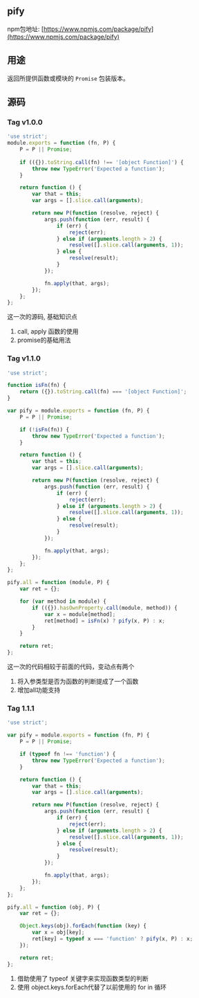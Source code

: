 ## pify
npm包地址: [https://www.npmjs.com/package/pify](https://www.npmjs.com/package/pify)


## 用途
返回所提供函数或模块的 `Promise` 包装版本。

## 源码
### Tag v1.0.0
```js
'use strict';
module.exports = function (fn, P) {
	P = P || Promise;
    
	if (({}).toString.call(fn) !== '[object Function]') {
		throw new TypeError('Expected a function');
	}

	return function () {
		var that = this;
		var args = [].slice.call(arguments);

		return new P(function (resolve, reject) {
			args.push(function (err, result) {
				if (err) {
					reject(err);
				} else if (arguments.length > 2) {
					resolve([].slice.call(arguments, 1));
				} else {
					resolve(result);
				}
			});

			fn.apply(that, args);
		});
	};
};
```
这一次的源码, 基础知识点
1. call, apply 函数的使用
2. promise的基础用法

### Tag v1.1.0
```js
'use strict';

function isFn(fn) {
	return ({}).toString.call(fn) === '[object Function]';
}

var pify = module.exports = function (fn, P) {
	P = P || Promise;

	if (!isFn(fn)) {
		throw new TypeError('Expected a function');
	}

	return function () {
		var that = this;
		var args = [].slice.call(arguments);

		return new P(function (resolve, reject) {
			args.push(function (err, result) {
				if (err) {
					reject(err);
				} else if (arguments.length > 2) {
					resolve([].slice.call(arguments, 1));
				} else {
					resolve(result);
				}
			});

			fn.apply(that, args);
		});
	};
};

pify.all = function (module, P) {
	var ret = {};

	for (var method in module) {
		if (({}).hasOwnProperty.call(module, method)) {
			var x = module[method];
			ret[method] = isFn(x) ? pify(x, P) : x;
		}
	}

	return ret;
};
```
这一次的代码相较于前面的代码，变动点有两个
1. 将入参类型是否为函数的判断提成了一个函数
2. 增加all功能支持

### Tag 1.1.1
```js
'use strict';

var pify = module.exports = function (fn, P) {
	P = P || Promise;

	if (typeof fn !== 'function') {
		throw new TypeError('Expected a function');
	}

	return function () {
		var that = this;
		var args = [].slice.call(arguments);

		return new P(function (resolve, reject) {
			args.push(function (err, result) {
				if (err) {
					reject(err);
				} else if (arguments.length > 2) {
					resolve([].slice.call(arguments, 1));
				} else {
					resolve(result);
				}
			});

			fn.apply(that, args);
		});
	};
};

pify.all = function (obj, P) {
	var ret = {};

	Object.keys(obj).forEach(function (key) {
		var x = obj[key];
		ret[key] = typeof x === 'function' ? pify(x, P) : x;
	});

	return ret;
};
```
1. 借助使用了 typeof 关键字来实现函数类型的判断
2. 使用 object.keys.forEach代替了以前使用的 for in 循环
